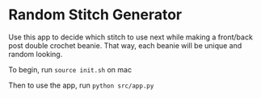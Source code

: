 # Random Stitch Generator

Use this app to decide which stitch to use next while making a front/back post double crochet beanie. That way, each beanie will be unique and random looking.

To begin, run `source init.sh` on mac

Then to use the app, run `python src/app.py`